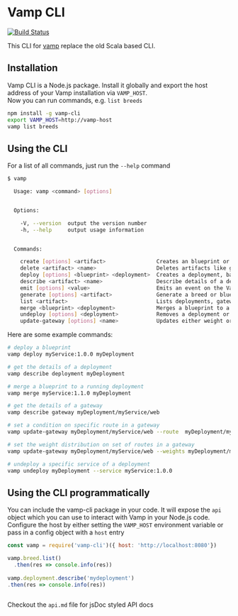 # Vamp CLI 

[![Build Status](https://travis-ci.org/magneticio/vamp-cli.svg?branch=master)](https://travis-ci.org/magneticio/vamp-cli)

This CLI for [vamp](https://vamp.io) replace the old Scala based CLI.

## Installation

Vamp CLI is a Node.js package. Install it globally  and export the host address of your Vamp installation via `VAMP_HOST`.  
Now you can run commands, e.g. `list breeds`
```bash
npm install -g vamp-cli
export VAMP_HOST=http://vamp-host
vamp list breeds
```

## Using the CLI

For a list of all commands, just run the `--help` command

```bash
$ vamp

  Usage: vamp <command> [options]


  Options:

    -V, --version  output the version number
    -h, --help     output usage information


  Commands:

    create [options] <artifact>                Creates an blueprint or breed artifact based on passed YAML. Returns the created artifact after creation.
    delete <artifact> <name>                   Deletes artifacts like gateways, blueprints, breeds, workflows.
    deploy [options] <blueprint> <deployment>  Creates a deployment, based on a blueprint, with a specified name.
    describe <artifact> <name>                 Describe details of a deployment, gateway, blueprint, breed, workflow
    emit [options] <value>                     Emits an event on the Vamp event bus. Returns the created event on success.
    generate [options] <artifact>              Generate a breed or blueprint based on an existing one.
    list <artifact>                            Lists deployments, gateways, blueprints, breeds, workflows.
    merge <blueprint> <deployment>             Merges a blueprint to a deployment.
    undeploy [options] <deployment>            Removes a deployment or a specific service in a deployment.
    update-gateway [options] <name>            Updates either weight or condition for a gateway and its routes.
```

Here are some example commands:


```bash
# deploy a blueprint
vamp deploy myService:1.0.0 myDeployment

# get the details of a deployment
vamp describe deployment myDeployment

# merge a blueprint to a running deployment
vamp merge myService:1.1.0 myDeployment

# get the details of a gateway
vamp describe gateway myDeployment/myService/web

# set a condition on specific route in a gateway
vamp update-gateway myDeployment/myService/web --route  myDeployment/myCluster/myService:1.1.0/web --condition "User-Agent == Safari" --strength 100%

# set the weight distribution on set of routes in a gateway
vamp update-gateway myDeployment/myService/web --weights myDeployment/myCluster/myService:1.0.0/web@50%,myDeployment/myCluster/myService:1.1.0/web@50%

# undeploy a specific service of a deployment
vamp undeploy myDeployment --service myService:1.0.0 
```

## Using the CLI programmatically

You can include the vamp-cli package in your code. It will expose the `api` object which you can use to interact with 
Vamp in your Node.js code.  
Configure the host by either setting the `VAMP_HOST` environment variable or pass in a config object with a `host` entry


```javascript
const vamp = require('vamp-cli')({ host: 'http://localhost:8080'})

vamp.breed.list()
  .then(res => console.info(res))
  
vamp.deployment.describe('mydeployment')
.then(res => console.info(res))  
  
```

Checkout the `api.md` file for jsDoc styled API docs
